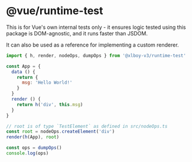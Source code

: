 # @vue/runtime-test

This is for Vue's own internal tests only - it ensures logic tested using this package is DOM-agnostic, and it runs faster than JSDOM.

It can also be used as a reference for implementing a custom renderer.

``` js
import { h, render, nodeOps, dumpOps } from '@xlboy-v3/runtime-test'

const App = {
  data () {
    return {
      msg: 'Hello World!'
    }
  }
  render () {
    return h('div', this.msg)
  }
}

// root is of type `TestElement` as defined in src/nodeOps.ts
const root = nodeOps.createElement('div')
render(h(App), root)

const ops = dumpOps()
console.log(ops)
```
